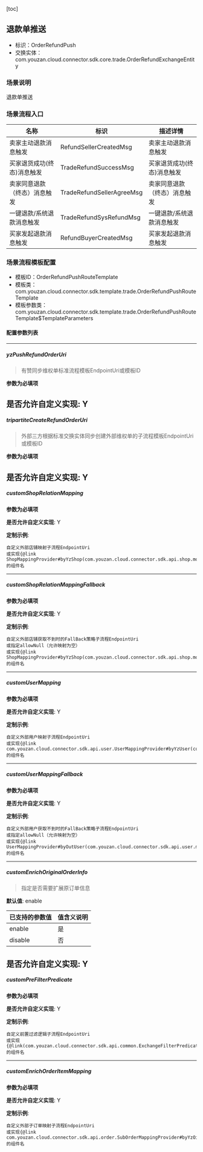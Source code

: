 [toc]

## 退款单推送
- 标识：OrderRefundPush
- 交换实体：com.youzan.cloud.connector.sdk.core.trade.OrderRefundExchangeEntity
### 场景说明
退款单推送
### 场景流程入口

名称 | 标识 | 描述详情
---|---|---
卖家主动退款消息触发 | RefundSellerCreatedMsg | 卖家主动退款消息触发
买家退货成功(终态)消息触发 | TradeRefundSuccessMsg | 买家退货成功(终态)消息触发
卖家同意退款（终态）消息触发 | TradeRefundSellerAgreeMsg | 卖家同意退款（终态）消息触发
一键退款/系统退款消息触发 | TradeRefundSysRefundMsg | 一键退款/系统退款消息触发
买家发起退款消息触发 | RefundBuyerCreatedMsg | 买家发起退款消息触发

### 场景流程模板配置
- 模板ID：OrderRefundPushRouteTemplate
- 模板类：com.youzan.cloud.connector.sdk.template.trade.OrderRefundPushRouteTemplate
- 模板参数类：com.youzan.cloud.connector.sdk.template.trade.OrderRefundPushRouteTemplate$TemplateParameters

#### 配置参数列表

---
##### yzPushRefundOrderUri
> 有赞同步维权单标准流程模板EndpointUri或模板ID

**参数为必填项**


**是否允许自定义实现**: Y
---
##### tripartiteCreateRefundOrderUri
> 外部三方根据标准交换实体同步创建外部维权单的子流程模板EndpointUri或模板ID

**参数为必填项**


**是否允许自定义实现**: Y
---
##### customShopRelationMapping
> 

**参数为必填项**


**是否允许自定义实现**: Y

**定制示例**:
```
自定义外部店铺映射子流程EndpointUri
或实现{@link ShopMappingProvider#byYzShop(com.youzan.cloud.connector.sdk.api.shop.model.ByYzShopQryParam)}的组件名
```
---
##### customShopRelationMappingFallback
> 

**参数为必填项**


**是否允许自定义实现**: Y

**定制示例**:
```
自定义外部店铺获取不到时的FallBack策略子流程EndpointUri
或指定allowNull（允许映射为空）
或实现{@link ShopMappingProvider#byYzShop(com.youzan.cloud.connector.sdk.api.shop.model.ByYzShopQryParam)}的组件名
```
---
##### customUserMapping
> 

**参数为必填项**


**是否允许自定义实现**: Y

**定制示例**:
```
自定义外部用户映射子流程EndpointUri
或实现{@link com.youzan.cloud.connector.sdk.api.user.UserMappingProvider#byYzUser(com.youzan.cloud.connector.sdk.api.user.model.ByYzUserQryParam)}的组件名
```
---
##### customUserMappingFallback
> 

**参数为必填项**


**是否允许自定义实现**: Y

**定制示例**:
```
自定义外部用户获取不到时的FallBack策略子流程EndpointUri
或指定allowNull（允许映射为空）
或实现{@link UserMappingProvider#byOutUser(com.youzan.cloud.connector.sdk.api.user.model.ByOutUserQryParam)}的组件名
```
---
##### customEnrichOriginalOrderInfo
> 指定是否需要扩展原订单信息

**默认值**: enable

已支持的参数值 | 值含义说明
---|---
enable | 是
disable | 否

**是否允许自定义实现**: Y
---
##### customPreFilterPredicate
> 

**参数为必填项**


**是否允许自定义实现**: Y

**定制示例**:
```
自定义前置过滤逻辑子流程EndpointUri
或实现{@link(com.youzan.cloud.connector.sdk.api.common.ExchangeFilterPredicate)}的组件名
```
---
##### customEnrichOrderItemMapping
> 

**参数为必填项**


**是否允许自定义实现**: Y

**定制示例**:
```
自定义外部子订单映射子流程EndpointUri
或实现{@link com.youzan.cloud.connector.sdk.api.order.SubOrderMappingProvider#byYzOid(ByYzOidQryParam)}的组件名
```


